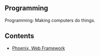 ## Programming

Programming: Making computers do things.

## Contents

* [Phoenix, Web Framework](./phoenix/)
